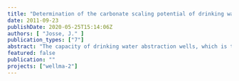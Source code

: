```yaml
---
title: "Determination of the carbonate scaling potential of drinking water abstraction wells from hydrochemical data using hydro-geochemical modelling software PhreeqC"
date: 2011-09-23
publishDate: 2020-05-25T15:14:06Z
authors: [ "Josse, J." ]
publication_types: ["7"]
abstract: "The capacity of drinking water abstraction wells, which is the yield for a given drawdown of the water level, is often decreasing after a certain time of operation. This well ageing can be caused in carbonate aquifers by a chemical process : calcite precipitation. Using an hydrogeochemical model developped during the internship, the quantity of precipitated calcite and the time required to fill up the bore are estimated. It is then showed that carbonate precipitation is enhanced by chemical and physical parameters (hydrogenocarbonate concentrations, temperature) as well as the operating of the well (pumping and resting)."
featured: false
publication: ""
projects: ["wellma-2"]
---
```


